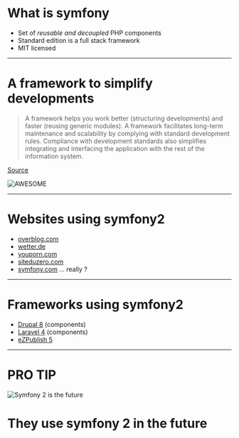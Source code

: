 # What is symfony

* Set of *reusable and decoupled* PHP components
* Standard edition is a full stack framework
* MIT licensed

---

# A framework to simplify developments

> A framework helps you work better (structuring developments) and faster (reusing generic modules).
> A framework facilitates long-term maintenance and scalability by complying with standard development rules.
> Compliance with development standards also simplifies integrating and interfacing the application with the rest of the
> information system.

[Source](http://symfony.com/symfony-explained-to-a-developer)

![AWESOME](http://i110.photobucket.com/albums/n90/KevinCostner_2006/AwesomeRennerGif.gif)

---

# Websites using symfony2

* [overblog.com](http://en.overblog.com/)
* [wetter.de](http://www.wetter.de/)
* [youporn.com](javascript:alert('Haha%2C%20nice%20try'))
* [siteduzero.com](http://www.siteduzero.com/)
* [symfony.com](http://symfony.com/) ... really ?

---

# Frameworks using symfony2

* [Drupal 8](http://drupal.org/) (components)
* [Laravel 4](http://four.laravel.com/) (components)
* [eZPublish 5](http://ez.no/Products/eZ-Publish-5-Platform)

---

# PRO TIP

![Symfony 2 is the future](http://s2.favim.com/orig/28/back-to-the-future-gif-movie-Favim.com-232507.gif)

# They use symfony 2 in the future

